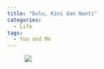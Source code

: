 ```yaml
---
title: "Dulu, Kini dan Nanti"
categories:
  - Life
tags:
  - You and Me
---
```




<figure>
	<img src="https://rizki-y.github.io/assets/images/2016-10-25-dulu-kini-nanti/dkn.jpg">
</figure>

